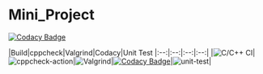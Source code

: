 # Mini_Project

[![Codacy Badge](https://api.codacy.com/project/badge/Grade/1f619ad679f0446d86b6e49820450081)](https://app.codacy.com/gh/stepin104570/Mini_Project?utm_source=github.com&utm_medium=referral&utm_content=stepin104570/Mini_Project&utm_campaign=Badge_Grade)

|Build|cppcheck|Valgrind|Codacy|Unit Test
|:--:|:--:|:--:|:--:|
|![C/C++ CI](https://github.com/stepin104570/Mini_Project/workflows/C/C++%20CI/badge.svg?branch=main)|![cppcheck-action](https://github.com/stepin104570/Mini_Project/workflows/cppcheck-action/badge.svg?branch=main)|![Valgrind](https://github.com/stepin104570/Mini_Project/workflows/Valgrind/badge.svg?branch=main)|[![Codacy Badge](https://api.codacy.com/project/badge/Grade/1f619ad679f0446d86b6e49820450081)](https://app.codacy.com/gh/stepin104570/Mini_Project?utm_source=github.com&utm_medium=referral&utm_content=stepin104570/Mini_Project&utm_campaign=Badge_Grade)|![unit-test](https://github.com/stepin104570/Mini_Project/workflows/unit-test/badge.svg?branch=main)|

